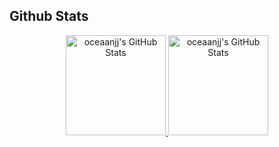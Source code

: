 ##    Github Stats



<div align="center" style="display: flex; justify-content: center;">
 <a href="https://git.io/streak-stats">
        <img height = "160px" src="https://github-readme-streak-stats.herokuapp.com/?user=oceaanjj&theme=jolly&hide_border=true" alt="oceaanjj's GitHub Stats" />
        <img height = "160px" src="https://github-readme-stats.vercel.app/api/top-langs/?username=oceaanjj&theme=jolly&show_icons=true&hide_border=true&layout=compact" alt="oceaanjj's GitHub Stats" />
        
 </a>
</div>








<!---
oceaanjj/oceaanjj is a ✨ special ✨ repository because its `README.md` (this file) appears on your GitHub profile.
You can click the Preview link to take a look at your changes.
--->
